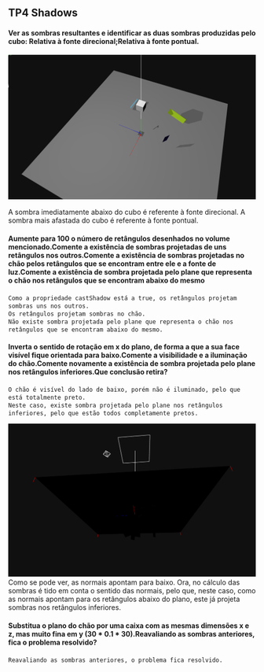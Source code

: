 ## TP4 Shadows


#### Ver as sombras resultantes e identificar as duas sombras produzidas pelo cubo: Relativa à fonte direcional;Relativa à fonte pontual.

![Alt text](screenshots/1.png)

   A sombra imediatamente abaixo do cubo é referente à fonte direcional. A sombra mais afastada do cubo é referente à fonte pontual.

#### Aumente para 100 o número de retângulos desenhados no volume mencionado.Comente a existência de sombras projetadas de uns retângulos nos outros.Comente a existência de sombras projetadas no chão pelos retângulos que se encontram entre ele e a fonte de luz.Comente a existência de sombra projetada pelo plane que representa o chão nos retângulos que se encontram abaixo do mesmo
    Como a propriedade castShadow está a true, os retângulos projetam sombras uns nos outros.
    Os retângulos projetam sombras no chão.
    Não existe sombra projetada pelo plane que representa o chão nos retângulos que se encontram abaixo do mesmo.

#### Inverta o sentido de rotação em x do plano, de forma a que a sua face visível fique orientada para baixo.Comente a visibilidade e a iluminação do chão.Comente novamente a existência de sombra projetada pelo plane nos retângulos inferiores.Que conclusão retira?
    O chão é visível do lado de baixo, porém não é iluminado, pelo que está totalmente preto.
    Neste caso, existe sombra projetada pelo plane nos retângulos inferiores, pelo que estão todos completamente pretos.

![Alt text](screenshots/2.png)
Como se pode ver, as normais apontam para baixo. Ora, no cálculo das sombras é tido em conta o sentido das normais, pelo que, neste caso, como as normais apontam para os retângulos abaixo do plano, este já projeta sombras nos retângulos inferiores.

#### Substitua o plano do chão por uma caixa com as mesmas dimensões x e z, mas muito fina em y (30 * 0.1 * 30).Reavaliando as sombras anteriores, fica o problema resolvido?
    Reavaliando as sombras anteriores, o problema fica resolvido.

